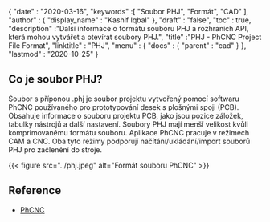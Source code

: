 {
  "date" : "2020-03-16",
  "keywords" :[ "Soubor PHJ", "Formát", "CAD" ],
  "author" : {
    "display_name" : "Kashif Iqbal"
},
  "draft" : "false",
  "toc" : true,
  "description" :"Další informace o formátu souboru PHJ a rozhraních API, která mohou vytvářet a otevírat soubory PHJ.",
  "title" :"PHJ - PhCNC Project File Format",
  "linktitle" : "PHJ",
  "menu" : {
    "docs" : {
      "parent" : "cad"
}
},
  "lastmod" : "2020-10-25"
}

## Co je soubor PHJ?

Soubor s příponou .phj je soubor projektu vytvořený pomocí softwaru PhCNC používaného pro prototypování desek s plošnými spoji (PCB). Obsahuje informace o souboru projektu PCB, jako jsou pozice záložek, tabulky nástrojů a další nastavení. Soubory PHJ mají menší velikost kvůli komprimovanému formátu souboru. Aplikace PhCNC pracuje v režimech CAM a CNC. Oba tyto režimy podporují načítání/ukládání/import souborů PHJ pro začlenění do stroje.

{{< figure src="../phj.jpeg" alt="Formát souboru PhCNC" >}}

## Reference

* [PhCNC](https://www.accuratecnc.com/PhCNC.php)

